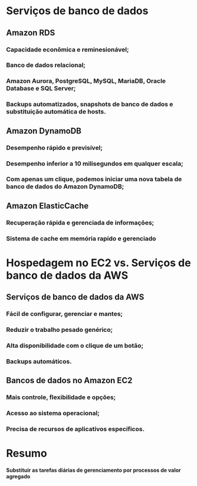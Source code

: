 # Serviços de banco de dados
## Amazon RDS
### Capacidade econômica e reminesionável;
### Banco de dados relacional;
### Amazon Aurora, PostgreSQL, MySQL, MariaDB, Oracle Database e SQL Server;
### Backups automatizados, snapshots de banco de dados e substituição automática de hosts.

## Amazon DynamoDB
### Desempenho rápido e previsível;
### Desempenho inferior a 10 milisegundos em qualquer escala;
### Com apenas um clique, podemos iniciar uma nova tabela de banco de dados do Amazon DynamoDB;

## Amazon ElasticCache
### Recuperação rápida e gerenciada de informações;
### Sistema de cache em memória rapído e gerenciado

# Hospedagem no EC2 vs. Serviços de banco de dados da AWS
## Serviços de banco de dados da AWS
### Fácil de configurar, gerenciar e mantes;
### Reduzir o trabalho pesado genérico;
### Alta disponibilidade com o clique de um botão;
### Backups automáticos.

## Bancos de dados no Amazon EC2
### Mais controle, flexibilidade e opções;
### Acesso ao sistema operacional;
### Precisa de recursos de aplicativos específicos.

# Resumo
#### Substituir as tarefas diárias de gerenciamento por processos de valor agregado